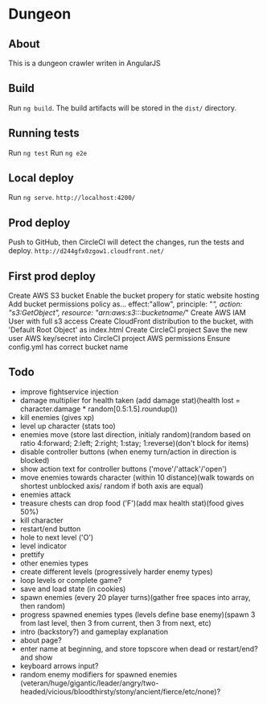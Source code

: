 # Dungeon

## About

This is a dungeon crawler writen in AngularJS

## Build

Run `ng build`. The build artifacts will be stored in the `dist/` directory.

## Running tests

Run `ng test`
Run `ng e2e`

## Local deploy

Run `ng serve`. `http://localhost:4200/`

## Prod deploy

Push to GitHub, then CircleCI will detect the changes, run the tests and deploy. `http://d244gfx0zgow1.cloudfront.net/`

## First prod deploy

Create AWS S3 bucket
Enable the bucket propery for static website hosting
Add bucket permissions policy as... effect:"allow", principle: "*", action: "s3:GetObject", resource: "arn:aws:s3:::bucketname/*"
Create AWS IAM User with full s3 access
Create CloudFront distribution to the bucket, with 'Default Root Object' as index.html
Create CircleCI project
Save the new user AWS key/secret into CircleCI project AWS permissions
Ensure config.yml has correct bucket name

## Todo
- improve fightservice injection
- damage multiplier for health taken (add damage stat)(health lost = character.damage * random[0.5:1.5].roundup())
- kill enemies (gives xp)
- level up character (stats too)
- enemies move (store last direction, initialy random)(random based on ratio 4:forward; 2:left; 2:right; 1:stay; 1:reverse)(don't block for items)
- disable controller buttons (when enemy turn/action in direction is blocked)
- show action text for controller buttons ('move'/'attack'/'open')
- move enemies towards character (within 10 distance)(walk towards on shortest unblocked axis/ random if both axis are equal)
- enemies attack
- treasure chests can drop food ('F')(add max health stat)(food gives 50%)
- kill character
- restart/end button
- hole to next level ('O')
- level indicator
- prettify
- other enemies types
- create different levels (progressively harder enemy types)
- loop levels or complete game?
- save and load state (in cookies)
- spawn enemies (every 20 player turns)(gather free spaces into array, then random)
- progress spawned enemies types (levels define base enemy)(spawn 3 from last level, then 3 from current, then 3 from next, etc)
- intro (backstory?) and gameplay explanation 
- about page?
- enter name at beginning, and store topscore when dead or restart/end? and show
- keyboard arrows input?
- random enemy modifiers for spawned enemies (veteran/huge/gigantic/leader/angry/two-headed/vicious/bloodthirsty/stony/ancient/fierce/etc/none)?